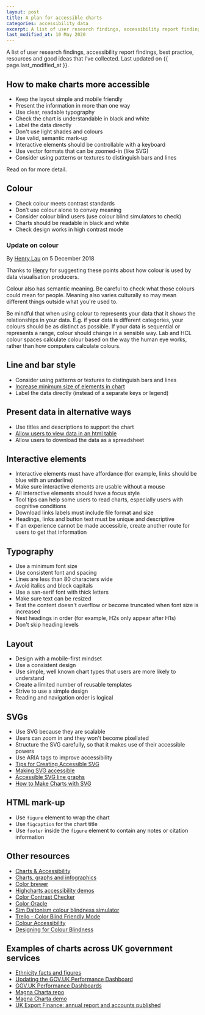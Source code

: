 ```yaml
---
layout: post
title: A plan for accessible charts
categories: accessibility data
excerpt: A list of user research findings, accessibility report findings, best practice, resources and good ideas that I’ve collected over the past 2 years.
last_modified_at: 10 May 2020
---
```


<p class="lede">A list of user research findings, accessibility report findings, best practice, resources and good ideas that I’ve collected. Last updated on {{ page.last_modified_at }}.</p>

## How to make charts more accessible

- Keep the layout simple and mobile friendly
- Present the information in more than one way
- Use clear, readable typography
- Check the chart is understandable in black and white
- Label the data directly
- Don't use light shades and colours
- Use valid, semantic mark-up
- Interactive elements should be controllable with a keyboard
- Use vector formats that can be zoomed-in (like SVG)
- Consider using patterns or textures to distinguish bars and lines

Read on for more detail.

## Colour

- Check colour meets contrast standards
- Don’t use colour alone to convey meaning
- Consider colour blind users (use colour blind simulators to check)
- Charts should be readable in black and white
- Check design works in high contrast mode

### Update on colour
<span class="text-small"> By <a href="https://twitter.com/henryjameslau">Henry Lau</a> on 5 December 2018<span>

Thanks to <a href="https://twitter.com/henryjameslau">Henry</a> for suggesting these points about how colour is used by data visualisation producers.

Colour also has semantic meaning. Be careful to check what those colours could mean for people. Meaning also varies culturally so may mean different things outside what you're used to.

Be mindful that when using colour to represents your data that it shows the relationships in your data. E.g. if your data is different categories, your colours should be as distinct as possible. If your data is sequential or represents a range, colour should change in a sensible way. Lab and HCL colour spaces calculate colour based on the way the human eye works, rather than how computers calculate colours.

## Line and bar style

- Consider using patterns or textures to distinguish bars and lines
- [Increase minimum size of elements in chart](https://www.w3.org/WAI/GL/low-vision-a11y-tf/wiki/Informational_Graphic_Contrast_(Minimum))
- Label the data directly (instead of a separate keys or legend)

## Present data in alternative ways

- Use titles and descriptions to support the chart
- [Allow users to view data in an html table](https://www.gov.uk/government/publications/government-digital-strategy/government-digital-strategy#people-who-are-already-online)
- Allow users to download the data as a spreadsheet

## Interactive elements

- Interactive elements must have affordance (for example, links should be blue with an underline)
- Make sure interactive elements are usable without a mouse
- All interactive elements should have a focus style
- Tool tips can help some users to read charts, especially users with cognitive conditions
- Download links labels must include file format and size
- Headings, links and button text must be unique and descriptive
- If an experience cannot be made accessible, create another route for users to get that information

## Typography

- Use a minimum font size
- Use consistent font and spacing
- Lines are less than 80 characters wide
- Avoid italics and block capitals
- Use a san-serif font with thick letters
- Make sure text can be resized
- Test the content doesn't overflow or become truncated when font size is increased
- Nest headings in order (for example, H2s only appear after H1s)
- Don't skip heading levels

## Layout

- Design with a mobile-first mindset
- Use a consistent design
- Use simple, well known chart types that users are more likely to understand
- Create a limited number of reusable templates
- Strive to use a simple design
- Reading and navigation order is logical

## SVGs

- Use SVG because they are scalable
- Users can zoom in and they won't become pixellated
- Structure the SVG carefully, so that it makes use of their accessible powers
- Use ARIA tags to improve accessibility
- [Tips for Creating Accessible SVG](https://www.sitepoint.com/tips-accessible-svg/)
- [Making SVG accessible](http://decks.tink.uk/2017/lws/index.html#cover)
- [Accessible SVG line graphs](https://tink.uk/accessible-svg-line-graphs/)
- [How to Make Charts with SVG](https://css-tricks.com/how-to-make-charts-with-svg/)

## HTML mark-up

- Use `figure` element to wrap the chart
- Use `figcaption` for the chart title
- Use `footer` inside the `figure` element to contain any notes or citation information

## Other resources

- [Charts & Accessibility](http://accessibility.psu.edu/images/charts/)
- [Charts, graphs and infographics](https://www.ontario.ca/document/ontario-design-guide/charts)
- [Color brewer](http://colorbrewer2.org/#type=sequential&scheme=BuGn&n=3)
- [Highcharts accessibility demos](https://www.highcharts.com/a11y.html)
- [Color Contrast Checker](http://webaim.org/resources/contrastchecker/)
- [Color Oracle](http://colororacle.org/)
- [Sim Daltonism colour blindness simulator](https://michelf.ca/projects/sim-daltonism/)
- [Trello - Color Blind Friendly Mode](http://littlebigdetails.com/post/35775193711/trello-color-blind-friendly-mode-makes)
- [Colour Accessibility](https://24ways.org/2012/colour-accessibility)
- [Designing for Colour Blindness](https://medium.com/@sidgtl/designing-for-colour-blindness-b74a9d012ef2)

## Examples of charts across UK government services

- [Ethnicity facts and figures](https://www.ethnicity-facts-figures.service.gov.uk/)
- [Updating the GOV.UK Performance Dashboard](https://gds.blog.gov.uk/2012/11/12/updating-performance-dashboard/)
- [GOV.UK Performance Dashboards](https://www.gov.uk/performance)
- [Magna Charta repo](https://github.com/alphagov/magna-charta)
- [Magna Charta demo](http://alphagov.github.io/magna-charta/)
- [UK Export Finance: annual report and accounts published](https://www.gov.uk/government/news/uk-export-finance-annual-report-and-accounts-published)
